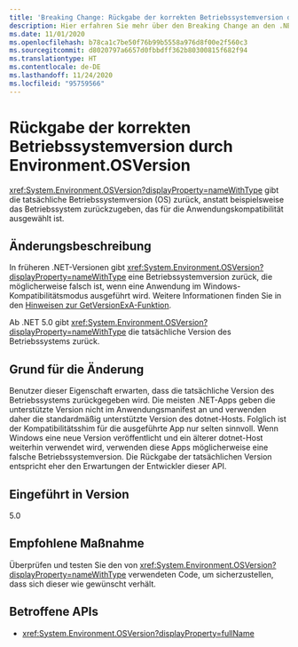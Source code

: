 ```yaml
---
title: 'Breaking Change: Rückgabe der korrekten Betriebssystemversion durch Environment.OSVersion'
description: Hier erfahren Sie mehr über den Breaking Change an den .NET-Kernbibliotheken in .NET 5.0, durch den Environment.OSVersion die tatsächliche Version des Betriebssystems anstelle z. B. des Betriebssystems zurückgibt, das für die Anwendungskompatibilität ausgewählt wurde.
ms.date: 11/01/2020
ms.openlocfilehash: b78ca1c7be50f76b99b5558a976d8f00e2f560c3
ms.sourcegitcommit: d8020797a6657d0fbbdff362b80300815f682f94
ms.translationtype: HT
ms.contentlocale: de-DE
ms.lasthandoff: 11/24/2020
ms.locfileid: "95759566"
---
```

# <a name="environmentosversion-returns-the-correct-operating-system-version"></a>Rückgabe der korrekten Betriebssystemversion durch Environment.OSVersion

<xref:System.Environment.OSVersion?displayProperty=nameWithType> gibt die tatsächliche Betriebssystemversion (OS) zurück, anstatt beispielsweise das Betriebssystem zurückzugeben, das für die Anwendungskompatibilität ausgewählt ist.

## <a name="change-description"></a>Änderungsbeschreibung

In früheren .NET-Versionen gibt <xref:System.Environment.OSVersion?displayProperty=nameWithType> eine Betriebssystemversion zurück, die möglicherweise falsch ist, wenn eine Anwendung im Windows-Kompatibilitätsmodus ausgeführt wird. Weitere Informationen finden Sie in den [Hinweisen zur GetVersionExA-Funktion](/windows/win32/api/sysinfoapi/nf-sysinfoapi-getversionexa#remarks).

Ab .NET 5.0 gibt <xref:System.Environment.OSVersion?displayProperty=nameWithType> die tatsächliche Version des Betriebssystems zurück.

## <a name="reason-for-change"></a>Grund für die Änderung

Benutzer dieser Eigenschaft erwarten, dass die tatsächliche Version des Betriebssystems zurückgegeben wird. Die meisten .NET-Apps geben die unterstützte Version nicht im Anwendungsmanifest an und verwenden daher die standardmäßig unterstützte Version des dotnet-Hosts. Folglich ist der Kompatibilitätsshim für die ausgeführte App nur selten sinnvoll. Wenn Windows eine neue Version veröffentlicht und ein älterer dotnet-Host weiterhin verwendet wird, verwenden diese Apps möglicherweise eine falsche Betriebssystemversion. Die Rückgabe der tatsächlichen Version entspricht eher den Erwartungen der Entwickler dieser API.

## <a name="version-introduced"></a>Eingeführt in Version

5.0

## <a name="recommended-action"></a>Empfohlene Maßnahme

Überprüfen und testen Sie den von <xref:System.Environment.OSVersion?displayProperty=nameWithType> verwendeten Code, um sicherzustellen, dass sich dieser wie gewünscht verhält.

## <a name="affected-apis"></a>Betroffene APIs

- <xref:System.Environment.OSVersion?displayProperty=fullName>

<!--

### Category

Core .NET libraries

### Affected APIs

- `P:System.Environment.OSVersion`

-->
